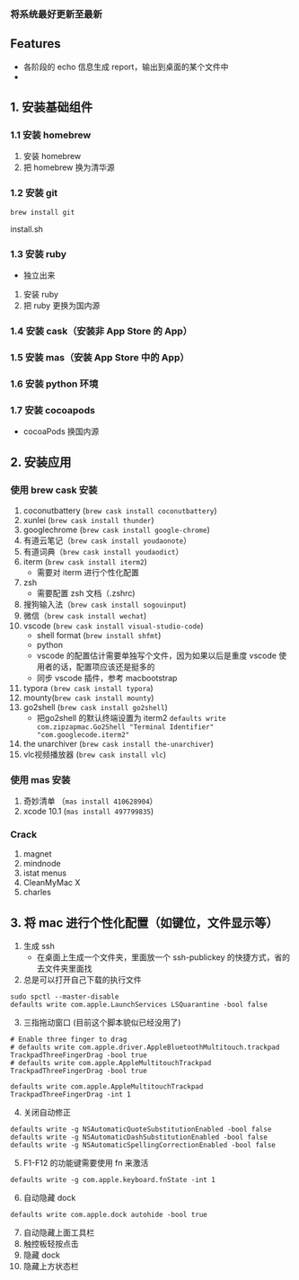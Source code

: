 ### 将系统最好更新至最新

## Features
- 各阶段的 echo 信息生成 report，输出到桌面的某个文件中
- 

## 1. 安装基础组件

### 1.1 安装 homebrew

1. 安装 homebrew
2. 把 homebrew 换为清华源

### 1.2 安装 git

`brew install git`

install.sh

### 1.3 安装 ruby
- 独立出来

1. 安装 ruby
2. 把 ruby 更换为国内源

### 1.4 安装 cask（安装非 App Store 的 App）

### 1.5 安装 mas（安装 App Store 中的 App）

### 1.6 安装 python 环境

### 1.7 安装 cocoapods
- cocoaPods 换国内源



## 2. 安装应用

### 使用 brew cask 安装

1. coconutbattery (`brew cask install coconutbattery`)
2. xunlei (`brew cask install thunder`)
3. googlechrome (`brew cask install google-chrome`)
4. 有道云笔记（`brew cask install youdaonote`）
5. 有道词典（`brew cask install youdaodict`）
6. iterm (`brew cask install iterm2`)
   - 需要对 iterm 进行个性化配置
7. zsh
   - 需要配置 zsh 文档（.zshrc)
8. 搜狗输入法（`brew cask install sogouinput`)
9. 微信（`brew cask install wechat`)
10. vscode (`brew cask install visual-studio-code`)
    - shell format (`brew install shfmt`)
    - python
    - vscode 的配置估计需要单独写个文件，因为如果以后是重度 vscode 使用者的话，配置项应该还是挺多的
    - 同步 vscode 插件，参考 macbootstrap
11. typora `(brew cask install typora`)
12. mounty(`brew cask install mounty`)
13. go2shell (`brew cask install go2shell`)
    - 把go2shell 的默认终端设置为 iterm2 `defaults write com.zipzapmac.Go2Shell "Terminal Identifier" "com.googlecode.iterm2"`
14. the unarchiver (`brew cask install the-unarchiver`)
15. vlc视频播放器 (`brew cask install vlc`)

### 使用 mas 安装

1. 奇妙清单 （`mas install 410628904`）
2. xcode 10.1 (`mas install 497799835`)

### Crack

1. magnet
2. mindnode
3. istat menus
4. CleanMyMac X
5. charles

## 3. 将 mac 进行个性化配置（如键位，文件显示等）

1. 生成 ssh
   - 在桌面上生成一个文件夹，里面放一个 ssh-publickey 的快捷方式，省的去文件夹里面找
2. 总是可以打开自己下载的执行文件
```
sudo spctl --master-disable
defaults write com.apple.LaunchServices LSQuarantine -bool false
```
3. 三指拖动窗口 (目前这个脚本貌似已经没用了)
```
# Enable three finger to drag
# defaults write com.apple.driver.AppleBluetoothMultitouch.trackpad TrackpadThreeFingerDrag -bool true
# defaults write com.apple.AppleMultitouchTrackpad TrackpadThreeFingerDrag -bool true

defaults write com.apple.AppleMultitouchTrackpad TrackpadThreeFingerDrag -int 1
```
4. 关闭自动修正
```
defaults write -g NSAutomaticQuoteSubstitutionEnabled -bool false
defaults write -g NSAutomaticDashSubstitutionEnabled -bool false
defaults write -g NSAutomaticSpellingCorrectionEnabled -bool false
```
5. F1-F12 的功能键需要使用 fn 来激活
```
defaults write -g com.apple.keyboard.fnState -int 1
```
6. 自动隐藏 dock
```
defaults write com.apple.dock autohide -bool true
```
7. 自动隐藏上面工具栏
8. 触控板轻按点击
9. 隐藏 dock
10. 隐藏上方状态栏

